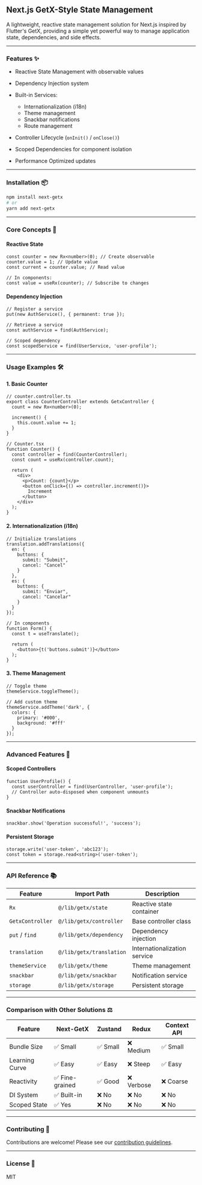 ## Next.js GetX-Style State Management

A lightweight, reactive state management solution for Next.js inspired by Flutter's GetX, providing a simple yet powerful way to manage application state, dependencies, and side effects.

---

### Features ✨

* Reactive State Management with observable values
* Dependency Injection system
* Built-in Services:

  * Internationalization (i18n)
  * Theme management
  * Snackbar notifications
  * Route management
* Controller Lifecycle (`onInit()` / `onClose()`)
* Scoped Dependencies for component isolation
* Performance Optimized updates

---

### Installation 📦

```bash
npm install next-getx
# or
yarn add next-getx
```

---

### Core Concepts 🧠

#### Reactive State

```tsx
const counter = new Rx<number>(0); // Create observable
counter.value = 1; // Update value
const current = counter.value; // Read value

// In components:
const value = useRx(counter); // Subscribe to changes
```

#### Dependency Injection

```tsx
// Register a service
put(new AuthService(), { permanent: true });

// Retrieve a service
const authService = find(AuthService);

// Scoped dependency
const scopedService = find(UserService, 'user-profile');
```

---

### Usage Examples 🛠️

#### 1. Basic Counter

```tsx
// counter.controller.ts
export class CounterController extends GetxController {
  count = new Rx<number>(0);

  increment() {
    this.count.value += 1;
  }
}

// Counter.tsx
function Counter() {
  const controller = find(CounterController);
  const count = useRx(controller.count);

  return (
    <div>
      <p>Count: {count}</p>
      <button onClick={() => controller.increment()}>
        Increment
      </button>
    </div>
  );
}
```

#### 2. Internationalization (i18n)

```tsx
// Initialize translations
translation.addTranslations({
  en: {
    buttons: {
      submit: "Submit",
      cancel: "Cancel"
    }
  },
  es: {
    buttons: {
      submit: "Enviar",
      cancel: "Cancelar"
    }
  }
});

// In components
function Form() {
  const t = useTranslate();
  
  return (
    <button>{t('buttons.submit')}</button>
  );
}
```

#### 3. Theme Management

```tsx
// Toggle theme
themeService.toggleTheme();

// Add custom theme
themeService.addTheme('dark', {
  colors: {
    primary: '#000',
    background: '#fff'
  }
});
```

---

### Advanced Features 🚀

#### Scoped Controllers

```tsx
function UserProfile() {
  const userController = find(UserController, 'user-profile');
  // Controller auto-disposed when component unmounts
}
```

#### Snackbar Notifications

```tsx
snackbar.show('Operation successful!', 'success');
```

#### Persistent Storage

```tsx
storage.write('user-token', 'abc123');
const token = storage.read<string>('user-token');
```

---

### API Reference 📚

| Feature          | Import Path              | Description                  |
| ---------------- | ------------------------ | ---------------------------- |
| `Rx`             | `@/lib/getx/state`       | Reactive state container     |
| `GetxController` | `@/lib/getx/controller`  | Base controller class        |
| `put` / `find`   | `@/lib/getx/dependency`  | Dependency injection         |
| `translation`    | `@/lib/getx/translation` | Internationalization service |
| `themeService`   | `@/lib/getx/theme`       | Theme management             |
| `snackbar`       | `@/lib/getx/snackbar`    | Notification service         |
| `storage`        | `@/lib/getx/storage`     | Persistent storage           |

---

### Comparison with Other Solutions ⚖️

| Feature        | Next-GetX      | Zustand | Redux     | Context API |
| -------------- | -------------- | ------- | --------- | ----------- |
| Bundle Size    | ✅ Small        | ✅ Small | ❌ Medium  | ✅ Small     |
| Learning Curve | ✅ Easy         | ✅ Easy  | ❌ Steep   | ✅ Easy      |
| Reactivity     | ✅ Fine-grained | ✅ Good  | ❌ Verbose | ❌ Coarse    |
| DI System      | ✅ Built-in     | ❌ No    | ❌ No      | ❌ No        |
| Scoped State   | ✅ Yes          | ❌ No    | ❌ No      | ❌ No        |

---

### Contributing 🤝

Contributions are welcome! Please see our [contribution guidelines](https://github.com/riad804/getx-npm).

---

### License 📄

MIT
